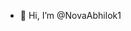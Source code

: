- 👋 Hi, I’m @NovaAbhilok1
  

<!---
NovaAbhilok123/NovaAbhilok123 is a ✨ special ✨ repository because its `README.md` (this file) appears on your GitHub profile.
You can click the Preview link to take a look at your changes.
--->
